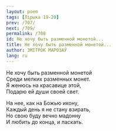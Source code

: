 ```yaml
---
layout: poem
tags: [Лірыка 19-20]
prev: /707/
next: /709/
permalink: /708
id: Не хочу быть разменной монетой...
title: Не хочу быть разменной монетой...
author: ЗМІТРОК МАРОЗАЎ
lang: ru
---
```



Не хочу быть разменной монетой  
Среди мелких разменных монет.  
Я женюсь на красавице этой,  
Подарю ей души своей свет.  

На нее, как на Божью икону,  
Каждый день я не стану взирать,  
Но свою буду вечно мадонну  
И любить до конца, и ласкать.  
